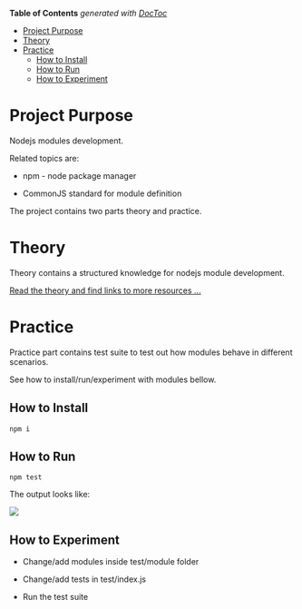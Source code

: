 <!-- START doctoc generated TOC please keep comment here to allow auto update -->
<!-- DON'T EDIT THIS SECTION, INSTEAD RE-RUN doctoc TO UPDATE -->
**Table of Contents**  *generated with [DocToc](http://doctoc.herokuapp.com/)*

- [Project Purpose](#project-purpose)
- [Theory](#theory)
- [Practice](#practice)
  - [How to Install](#how-to-install)
  - [How to Run](#how-to-run)  
  - [How to Experiment](#how-to-experiment)

<!-- END doctoc generated TOC please keep comment here to allow auto update -->

# Project Purpose

Nodejs modules development.

Related topics are:

* npm - node package manager

* CommonJS standard for module definition


The project contains two parts theory and practice.


# Theory

Theory contains a structured knowledge for nodejs module development.

[Read the theory and find links to more resources ...](docs/README.md)


# Practice

Practice part contains test suite to test out how modules behave in different scenarios.

See how to install/run/experiment with modules bellow.


## How to Install

```npm i```


## How to Run

```npm test```


The output looks like:


![](https://github.com/pltod/javascript-applications/tree/master/aplication-level/nodejs-modules/images/test-suite-results.png)


## How to Experiment

* Change/add modules inside test/module folder

* Change/add tests in test/index.js

* Run the test suite

